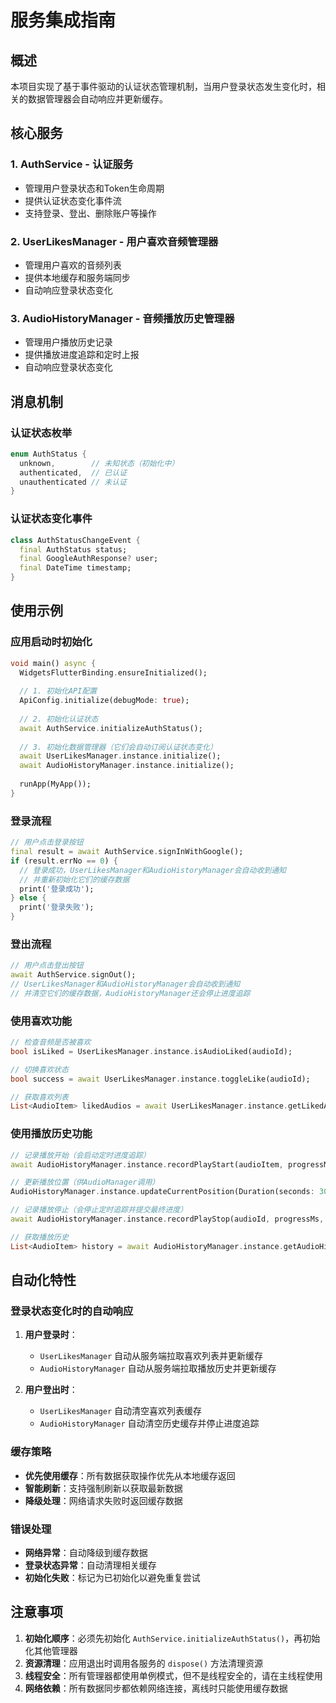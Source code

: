 # 服务集成指南

## 概述

本项目实现了基于事件驱动的认证状态管理机制，当用户登录状态发生变化时，相关的数据管理器会自动响应并更新缓存。

## 核心服务

### 1. AuthService - 认证服务
- 管理用户登录状态和Token生命周期
- 提供认证状态变化事件流
- 支持登录、登出、删除账户等操作

### 2. UserLikesManager - 用户喜欢音频管理器
- 管理用户喜欢的音频列表
- 提供本地缓存和服务端同步
- 自动响应登录状态变化

### 3. AudioHistoryManager - 音频播放历史管理器
- 管理用户播放历史记录
- 提供播放进度追踪和定时上报
- 自动响应登录状态变化

## 消息机制

### 认证状态枚举
```dart
enum AuthStatus {
  unknown,        // 未知状态（初始化中）
  authenticated,  // 已认证
  unauthenticated // 未认证
}
```

### 认证状态变化事件
```dart
class AuthStatusChangeEvent {
  final AuthStatus status;
  final GoogleAuthResponse? user;
  final DateTime timestamp;
}
```

## 使用示例

### 应用启动时初始化
```dart
void main() async {
  WidgetsFlutterBinding.ensureInitialized();
  
  // 1. 初始化API配置
  ApiConfig.initialize(debugMode: true);
  
  // 2. 初始化认证状态
  await AuthService.initializeAuthStatus();
  
  // 3. 初始化数据管理器（它们会自动订阅认证状态变化）
  await UserLikesManager.instance.initialize();
  await AudioHistoryManager.instance.initialize();
  
  runApp(MyApp());
}
```

### 登录流程
```dart
// 用户点击登录按钮
final result = await AuthService.signInWithGoogle();
if (result.errNo == 0) {
  // 登录成功，UserLikesManager和AudioHistoryManager会自动收到通知
  // 并重新初始化它们的缓存数据
  print('登录成功');
} else {
  print('登录失败');
}
```

### 登出流程
```dart
// 用户点击登出按钮
await AuthService.signOut();
// UserLikesManager和AudioHistoryManager会自动收到通知
// 并清空它们的缓存数据，AudioHistoryManager还会停止进度追踪
```

### 使用喜欢功能
```dart
// 检查音频是否被喜欢
bool isLiked = UserLikesManager.instance.isAudioLiked(audioId);

// 切换喜欢状态
bool success = await UserLikesManager.instance.toggleLike(audioId);

// 获取喜欢列表
List<AudioItem> likedAudios = await UserLikesManager.instance.getLikedAudios();
```

### 使用播放历史功能
```dart
// 记录播放开始（会启动定时进度追踪）
await AudioHistoryManager.instance.recordPlayStart(audioItem, progressMs);

// 更新播放位置（供AudioManager调用）
AudioHistoryManager.instance.updateCurrentPosition(Duration(seconds: 30));

// 记录播放停止（会停止定时追踪并提交最终进度）
await AudioHistoryManager.instance.recordPlayStop(audioId, progressMs, durationMs);

// 获取播放历史
List<AudioItem> history = await AudioHistoryManager.instance.getAudioHistory();
```

## 自动化特性

### 登录状态变化时的自动响应

1. **用户登录时**：
   - `UserLikesManager` 自动从服务端拉取喜欢列表并更新缓存
   - `AudioHistoryManager` 自动从服务端拉取播放历史并更新缓存

2. **用户登出时**：
   - `UserLikesManager` 自动清空喜欢列表缓存
   - `AudioHistoryManager` 自动清空历史缓存并停止进度追踪

### 缓存策略

- **优先使用缓存**：所有数据获取操作优先从本地缓存返回
- **智能刷新**：支持强制刷新以获取最新数据
- **降级处理**：网络请求失败时返回缓存数据

### 错误处理

- **网络异常**：自动降级到缓存数据
- **登录状态异常**：自动清理相关缓存
- **初始化失败**：标记为已初始化以避免重复尝试

## 注意事项

1. **初始化顺序**：必须先初始化 `AuthService.initializeAuthStatus()`，再初始化其他管理器
2. **资源清理**：应用退出时调用各服务的 `dispose()` 方法清理资源
3. **线程安全**：所有管理器都使用单例模式，但不是线程安全的，请在主线程使用
4. **网络依赖**：所有数据同步都依赖网络连接，离线时只能使用缓存数据 